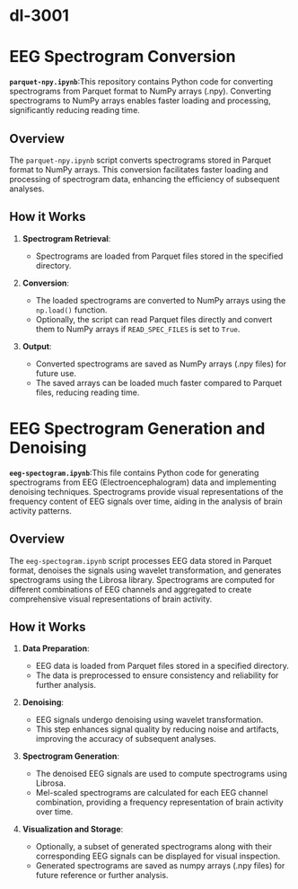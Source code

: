 # dl-3001

# EEG Spectrogram Conversion

 **`parquet-npy.ipynb`**:This repository contains Python code for converting spectrograms from Parquet format to NumPy arrays (.npy). Converting spectrograms to NumPy arrays enables faster loading and processing, significantly reducing reading time.


## Overview

The `parquet-npy.ipynb` script converts spectrograms stored in Parquet format to NumPy arrays. This conversion facilitates faster loading and processing of spectrogram data, enhancing the efficiency of subsequent analyses.

## How it Works

1. **Spectrogram Retrieval**:
   - Spectrograms are loaded from Parquet files stored in the specified directory.

2. **Conversion**:
   - The loaded spectrograms are converted to NumPy arrays using the `np.load()` function.
   - Optionally, the script can read Parquet files directly and convert them to NumPy arrays if `READ_SPEC_FILES` is set to `True`.

3. **Output**:
   - Converted spectrograms are saved as NumPy arrays (.npy files) for future use.
   - The saved arrays can be loaded much faster compared to Parquet files, reducing reading time.


# EEG Spectrogram Generation and Denoising
 **`eeg-spectogram.ipynb`**:This file contains Python code for generating spectrograms from EEG (Electroencephalogram) data and implementing denoising techniques. Spectrograms provide visual representations of the frequency content of EEG signals over time, aiding in the analysis of brain activity patterns.


## Overview

The `eeg-spectogram.ipynb` script processes EEG data stored in Parquet format, denoises the signals using wavelet transformation, and generates spectrograms using the Librosa library. Spectrograms are computed for different combinations of EEG channels and aggregated to create comprehensive visual representations of brain activity.

## How it Works

1. **Data Preparation**:
   - EEG data is loaded from Parquet files stored in a specified directory.
   - The data is preprocessed to ensure consistency and reliability for further analysis.

2. **Denoising**:
   - EEG signals undergo denoising using wavelet transformation.
   - This step enhances signal quality by reducing noise and artifacts, improving the accuracy of subsequent analyses.

3. **Spectrogram Generation**:
   - The denoised EEG signals are used to compute spectrograms using Librosa.
   - Mel-scaled spectrograms are calculated for each EEG channel combination, providing a frequency representation of brain activity over time.

4. **Visualization and Storage**:
   - Optionally, a subset of generated spectrograms along with their corresponding EEG signals can be displayed for visual inspection.
   - Generated spectrograms are saved as numpy arrays (.npy files) for future reference or further analysis.
